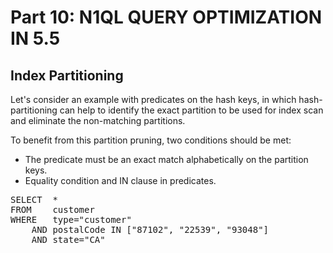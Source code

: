 # Part 10: N1QL QUERY OPTIMIZATION IN 5.5
  
## Index Partitioning

Let's consider an example with predicates on the hash keys, in which hash-partitioning can help to identify the exact partition to be used for index scan and eliminate the non-matching partitions.

To benefit from this partition pruning, two conditions should be met:

- The predicate must be an exact match alphabetically on the partition keys.
- Equality condition and IN clause in predicates.


<pre id="example">
SELECT 	*
FROM	customer 
WHERE	type="customer"
	AND postalCode IN ["87102", "22539", "93048"]
	AND state="CA"
</pre> 
